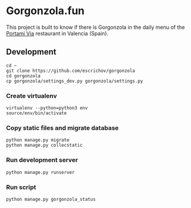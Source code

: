 # Gorgonzola.fun

This project is built to know if there is Gorgonzola in the daily menu of the [Portami Via](http://daringfireball.net/projects/markdown/syntax) restaurant in Valencia (Spain).

## Development

```
cd ~
git clone https://github.com/escrichov/gorgonzola
cd gorgonzola
cp gorgonzola/settings_dev.py gorgonzola/settings.py
```

### Create virtualenv
```
virtualenv --python=python3 env
source/env/bin/activate
```

### Copy static files and migrate database
```
python manage.py migrate
python manage.py collecstatic
```

### Run development server
```
python manage.py runserver
```

### Run script
```
python manage.py gorgonzola_status
```